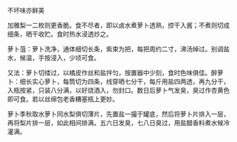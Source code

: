 不坏味亦鲜美

加雅梨一二枚则更香脆。食不尽者，即以卤水煮萝卜透熟，控干入酱；不煮则切成细条，晒干收贮。食时热水浸透炒之。

萝卜菹：萝卜洗净，通体细切长条，紫束为把，每把周约二寸，沸汤焯过。别调盐水，候温，手按浸入，少顷可食。

又法：萝卜切缕过，以橘皮作丝和盐拌匀，按置器中少刻，食时色味俱佳。醉萝卜：细长实心萝卜，每筒切为四条，线穿晒七分干，每斤用盐四两透，再九分干，入瓶按紧，只装八分满，以好烧酒入，勿封口。数日后萝卜气发臭，臭过作杏黄色即可食。若以丝绵包老香糟塞瓶上更妙。

萝卜季秋取水萝卜同水梨俱切薄片，先置盐一撮于罐底，然后将萝卜片排入一层，再将梨片排一层，如此相间排满。五六日发臭，七八日臭过，用盐醋香料煮水候冷灌满。